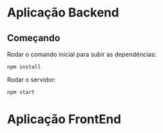 # Aplicação Backend

## Começando

Rodar o comando inicial para subir as dependências:

```
npm install
```

Rodar o servidor:

```
npm start
```

# Aplicação FrontEnd

